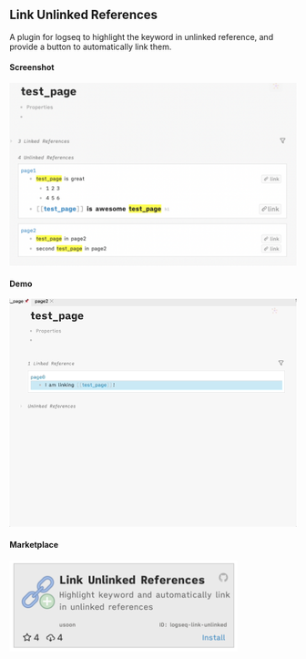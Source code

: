## Link Unlinked References

A plugin for logseq to highlight the keyword in unlinked reference, and provide a button to automatically link them. 

#### Screenshot
![](image/screenshot.png)

#### Demo
![Demo](image/demo.gif)

#### Marketplace
<img src="image/marketplace.png" alt="drawing" width="400"/>

